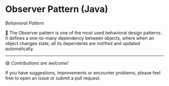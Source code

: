# Observer Pattern (Java)
_Behavioral Pattern_

📎 The Observer pattern is one of the most used behavioral design patterns. It defines a one-to-many dependency
between objects, where when an object changes state, all its dependents are notified and updated
automatically.

---
😄 _Contributions are welcome!_

If you have suggestions, improvements or encounter problems, please feel free to open an issue or submit a pull request.
 
